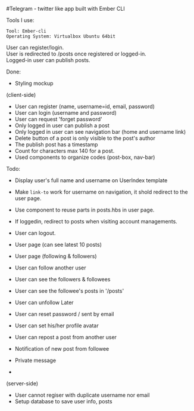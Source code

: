 #Telegram - twitter like app built with Ember CLI

Tools I use:
```
Tool: Ember-cli
Operating System: Virtualbox Ubuntu 64bit
```

User can register/login. <br>
User is redirected to /posts once registered or logged-in. <br>
Logged-in user can publish posts. <br>

Done: <br>
* Styling mockup

(client-side) <br>
* User can register (name, username=id, email, password)
* User can login (username and password)
* User can request 'forget password'
* Only logged in user can publish a post
* Only logged in user can see navigation bar (home and username link)
* Delete button of a post is only visible to the post's author
* The publish post has a timestamp
* Count for characters max 140 for a post.
* Used components to organize codes (post-box, nav-bar)

Todo: <br>
* Display user's full name and username on UserIndex template
* Make `link-to` work for username on navigation, it shold redirect to the user page.
* Use component to reuse parts in posts.hbs in user page.

* If loggedin, redirect to posts when visiting account managements.
* User can logout.
* User page (can see latest 10 posts)
* User page (following & followers)
* User can follow another user
* User can see the followers & followees
* User can see the followee's posts in '/posts'
* User can unfollow
Later <br>
* User can reset password / sent by email
* User can set his/her profile avatar
* User can repost a post from another user

* Notification of new post from followee
* Private message
* 
(server-side) <br>
* User cannot regiser with duplicate username nor email
* Setup database to save user info, posts


